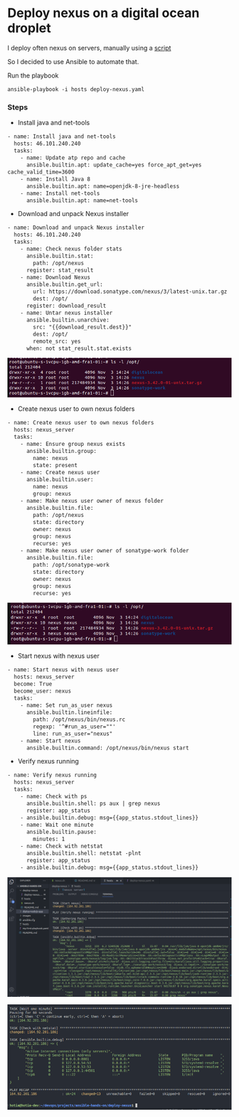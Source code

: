 # Deploy nexus on a digital ocean droplet

I deploy often nexus on servers, manually using a [script](https://github.com/hotiaDiallo/ansible-hands-on/blob/main/deploy-nexus/nexus.sh)

So I decided to use Ansible to automate that. 

Run the playbook

    ansible-playbook -i hosts deploy-nexus.yaml

### Steps 

- Install java and net-tools

```
- name: Install java and net-tools
  hosts: 46.101.240.240
  tasks:
    - name: Update atp repo and cache
      ansible.builtin.apt: update_cache=yes force_apt_get=yes cache_valid_time=3600
    - name: Install Java 8
      ansible.builtin.apt: name=openjdk-8-jre-headless
    - name: Install net-tools
      ansible.builtin.apt: name=net-tools
```

- Download and unpack Nexus installer

```
- name: Download and unpack Nexus installer
  hosts: 46.101.240.240
  tasks: 
    - name: Check nexus folder stats
      ansible.builtin.stat:
        path: /opt/nexus
      register: stat_result  
    - name: Download Nexus
      ansible.builtin.get_url: 
        url: https://download.sonatype.com/nexus/3/latest-unix.tar.gz
        dest: /opt/
      register: download_result  
    - name: Untar nexus installer
      ansible.builtin.unarchive:
        src: "{{download_result.dest}}"
        dest: /opt/ 
        remote_src: yes   
      when: not stat_result.stat.exists    
```

![Image](../images/nexus-install.png)

- Create nexus user to own nexus folders

```
- name: Create nexus user to own nexus folders
  hosts: nexus_server
  tasks:
    - name: Ensure group nexus exists
      ansible.builtin.group: 
        name: nexus
        state: present
    - name: Create nexus user
      ansible.builtin.user: 
        name: nexus
        group: nexus
    - name: Make nexus user owner of nexus folder
      ansible.builtin.file: 
        path: /opt/nexus
        state: directory
        owner: nexus
        group: nexus
        recurse: yes    
    - name: Make nexus user owner of sonatype-work folder
      ansible.builtin.file:
        path: /opt/sonatype-work
        state: directory
        owner: nexus
        group: nexus
        recurse: yes
```

![Image](../images/change-nexus-owner.png)

- Start nexus with nexus user

```
- name: Start nexus with nexus user
  hosts: nexus_server
  become: True
  become_user: nexus     
  tasks:
    - name: Set run_as_user nexus
      ansible.builtin.lineinfile:
        path: /opt/nexus/bin/nexus.rc
        regexp: '^#run_as_user=""'
        line: run_as_user="nexus"
    - name: Start nexus
      ansible.builtin.command: /opt/nexus/bin/nexus start
```
- Verify nexus running

```
- name: Verify nexus running
  hosts: nexus_server
  tasks:
    - name: Check with ps
      ansible.builtin.shell: ps aux | grep nexus
      register: app_status
    - ansible.builtin.debug: msg={{app_status.stdout_lines}}
    - name: Wait one minute
      ansible.builtin.pause:
        minutes: 1
    - name: Check with netstat
      ansible.builtin.shell: netstat -plnt
      register: app_status
    - ansible.builtin.debug: msg={{app_status.stdout_lines}}
```

![Image](../images/chek-nexus-running.png)

![Image](../images/nuxus-running.png)

